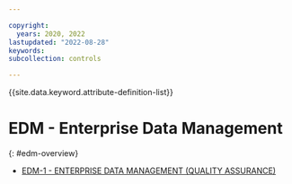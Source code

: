 ```yaml
---

copyright:
  years: 2020, 2022
lastupdated: "2022-08-28"
keywords: 
subcollection: controls

---
```




{{site.data.keyword.attribute-definition-list}}

# EDM - Enterprise Data Management
{: #edm-overview}

- [EDM-1 - ENTERPRISE DATA MANAGEMENT (QUALITY ASSURANCE)](/docs/controls/edm-1)



